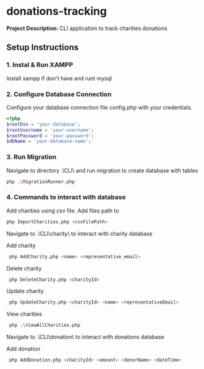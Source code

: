 # donations-tracking

**Project Description:**
CLI application to track charities donations

## Setup Instructions

### 1. Instal & Run XAMPP

Install xampp if don't have and runt mysql

### 2. Configure Database Connection

Configure your database connection file config.php with your credentials.

```php
<?php
$rootDsn = 'your-database';
$rootUsername = 'your-username';
$rootPassword = 'your-password';
$dbName = 'your-database-name';
```

### 3. Run Migration

Navigate to directory .\CLI\ and run migration to create database with tables

```bash
php .\MigrationRunner.php
```

### 4. Commands to interact with database

Add charities using csv file. Add files path to

```bash
php ImportCharities.php <csvFilePath>
```

Navigate to .\CLI\charity\ to interact with charity database

Add charity

```bash
 php AddCharity.php <name> <representative_email>
```

Delete charity

```bash
 php DeleteCharity.php <charityId>
```

Update charity

```bash
 php UpdateCharity.php <charityId> <name> <representativeEmail>
```

View charities

```bash
 php .\ViewAllCharities.php
```

Navigate to .\CLI\donation\ to interact with donations database

Add donation

```bash
 php AddDonation.php <charityId> <amount> <donorName> <dateTime>
```
